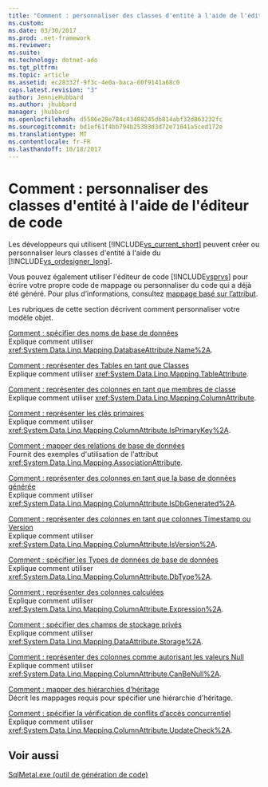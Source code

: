 ```yaml
---
title: "Comment : personnaliser des classes d'entité à l'aide de l'éditeur de code"
ms.custom: 
ms.date: 03/30/2017
ms.prod: .net-framework
ms.reviewer: 
ms.suite: 
ms.technology: dotnet-ado
ms.tgt_pltfrm: 
ms.topic: article
ms.assetid: ec28332f-9f3c-4e0a-baca-60f9141a68c0
caps.latest.revision: "3"
author: JennieHubbard
ms.author: jhubbard
manager: jhubbard
ms.openlocfilehash: d5586e28e784c43488245db814abf32d863232fc
ms.sourcegitcommit: bd1ef61f4bb794b25383d3d72e71041a5ced172e
ms.translationtype: MT
ms.contentlocale: fr-FR
ms.lasthandoff: 10/18/2017
---
```

# <a name="how-to-customize-entity-classes-by-using-the-code-editor"></a>Comment : personnaliser des classes d'entité à l'aide de l'éditeur de code
Les développeurs qui utilisent [!INCLUDE[vs_current_short](../../../../../../includes/vs-current-short-md.md)] peuvent créer ou personnaliser leurs classes d'entité à l'aide du [!INCLUDE[vs_ordesigner_long](../../../../../../includes/vs-ordesigner-long-md.md)].  
  
 Vous pouvez également utiliser l'éditeur de code [!INCLUDE[vsprvs](../../../../../../includes/vsprvs-md.md)] pour écrire votre propre code de mappage ou personnaliser du code qui a déjà été généré. Pour plus d’informations, consultez [mappage basé sur l’attribut](../../../../../../docs/framework/data/adonet/sql/linq/attribute-based-mapping.md).  
  
 Les rubriques de cette section décrivent comment personnaliser votre modèle objet.  
  
 [Comment : spécifier des noms de base de données](../../../../../../docs/framework/data/adonet/sql/linq/how-to-specify-database-names.md)  
 Explique comment utiliser <xref:System.Data.Linq.Mapping.DatabaseAttribute.Name%2A>.  
  
 [Comment : représenter des Tables en tant que Classes](../../../../../../docs/framework/data/adonet/sql/linq/how-to-represent-tables-as-classes.md)  
 Explique comment utiliser <xref:System.Data.Linq.Mapping.TableAttribute>.  
  
 [Comment : représenter des colonnes en tant que membres de classe](../../../../../../docs/framework/data/adonet/sql/linq/how-to-represent-columns-as-class-members.md)  
 Explique comment utiliser <xref:System.Data.Linq.Mapping.ColumnAttribute>.  
  
 [Comment : représenter les clés primaires](../../../../../../docs/framework/data/adonet/sql/linq/how-to-represent-primary-keys.md)  
 Explique comment utiliser <xref:System.Data.Linq.Mapping.ColumnAttribute.IsPrimaryKey%2A>.  
  
 [Comment : mapper des relations de base de données](../../../../../../docs/framework/data/adonet/sql/linq/how-to-map-database-relationships.md)  
 Fournit des exemples d'utilisation de l'attribut <xref:System.Data.Linq.Mapping.AssociationAttribute>.  
  
 [Comment : représenter des colonnes en tant que la base de données générée](../../../../../../docs/framework/data/adonet/sql/linq/how-to-represent-columns-as-database-generated.md)  
 Explique comment utiliser <xref:System.Data.Linq.Mapping.ColumnAttribute.IsDbGenerated%2A>.  
  
 [Comment : représenter des colonnes en tant que colonnes Timestamp ou Version](../../../../../../docs/framework/data/adonet/sql/linq/how-to-represent-columns-as-timestamp-or-version-columns.md)  
 Explique comment utiliser <xref:System.Data.Linq.Mapping.ColumnAttribute.IsVersion%2A>.  
  
 [Comment : spécifier les Types de données de base de données](../../../../../../docs/framework/data/adonet/sql/linq/how-to-specify-database-data-types.md)  
 Explique comment utiliser <xref:System.Data.Linq.Mapping.ColumnAttribute.DbType%2A>.  
  
 [Comment : représenter des colonnes calculées](../../../../../../docs/framework/data/adonet/sql/linq/how-to-represent-computed-columns.md)  
 Explique comment utiliser <xref:System.Data.Linq.Mapping.ColumnAttribute.Expression%2A>.  
  
 [Comment : spécifier des champs de stockage privés](../../../../../../docs/framework/data/adonet/sql/linq/how-to-specify-private-storage-fields.md)  
 Explique comment utiliser <xref:System.Data.Linq.Mapping.DataAttribute.Storage%2A>.  
  
 [Comment : représenter des colonnes comme autorisant les valeurs Null](../../../../../../docs/framework/data/adonet/sql/linq/how-to-represent-columns-as-allowing-null-values.md)  
 Explique comment utiliser <xref:System.Data.Linq.Mapping.ColumnAttribute.CanBeNull%2A>.  
  
 [Comment : mapper des hiérarchies d’héritage](../../../../../../docs/framework/data/adonet/sql/linq/how-to-map-inheritance-hierarchies.md)  
 Décrit les mappages requis pour spécifier une hiérarchie d'héritage.  
  
 [Comment : spécifier la vérification de conflits d’accès concurrentiel](../../../../../../docs/framework/data/adonet/sql/linq/how-to-specify-concurrency-conflict-checking.md)  
 Explique comment utiliser <xref:System.Data.Linq.Mapping.ColumnAttribute.UpdateCheck%2A>.  
  
## <a name="see-also"></a>Voir aussi  
 [SqlMetal.exe (outil de génération de code)](../../../../../../docs/framework/tools/sqlmetal-exe-code-generation-tool.md)

